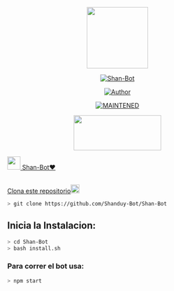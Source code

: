 <p align="center">
<img src="./src/assistant.jpg" width="140" height="140"/>
</p>
<p align="center">
<a href="#"><img title="Shan-Bot" src="https://img.shields.io/badge/Shan-Bot | 🔥Shanduy🔥 |🥀-black?colorA=%23ff0000&colorB=%23000000&style=for-the-badge"></a>
</p>
<p align="center">
<a href="https://github.com/Shanduy-Bot"><img title="Author" src="https://img.shields.io/badge/author-Samu330-green?colorA=%00ff00style=for-the-badge&logo=github"></a>
</p>
<p align="center">
<a href="#"><img title="MAINTENED" src="https://img.shields.io/badge/MAINTENED-YES-blue?colorA=%23ff0000&colorB=%230000ff&style=for-the-badge"</a>
</p>
<p align="center">
<img src="https://www.crackingpro.com/uploads/team_VIP.gif" width="200" height="80"/>
</p>
<img src="https://i.imgur.com/n1zo2wL.gif" width="30" height="30"/> Shan-Bot❤
</p>
<br />
    Clona este repositorio</h3><img src="https://raw.githubusercontent.com/othneildrew/Best-README-Template/master/images/logo.png" alt="Logo" width="20" height="20">
  </a>

```bash
> git clone https://github.com/Shanduy-Bot/Shan-Bot
```

## Inicia la Instalacion:

```bash
> cd Shan-Bot
> bash install.sh
```

### Para correr el bot usa:
```bash
> npm start
```

